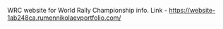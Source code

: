 WRC website for World Rally Championship info. 
Link - https://website-1ab248ca.rumennikolaevportfolio.com/
